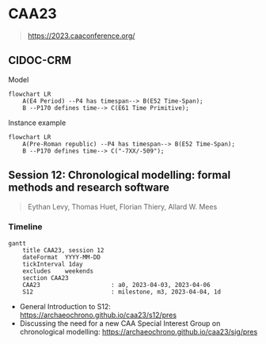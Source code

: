 # CAA23
> https://2023.caaconference.org/

## CIDOC-CRM

Model

```mermaid
flowchart LR
    A(E4 Period) --P4 has timespan--> B(E52 Time-Span);
    B --P170 defines time--> C(E61 Time Primitive);
```

Instance example
```mermaid
flowchart LR
    A(Pre-Roman republic) --P4 has timespan--> B(E52 Time-Span);
    B --P170 defines time--> C("-7XX/-509");
```


## Session 12: Chronological modelling: formal methods and research software
> Eythan Levy, Thomas Huet, Florian Thiery, Allard W. Mees

### Timeline 

```mermaid
gantt
    title CAA23, session 12
    dateFormat  YYYY-MM-DD
    tickInterval 1day
    excludes    weekends
    section CAA23
    CAA23                    : a0, 2023-04-03, 2023-04-06
    S12                      : milestone, m3, 2023-04-04, 1d
```

* General Introduction to S12: https://archaeochrono.github.io/caa23/s12/pres
* Discussing the need for a new CAA Special Interest Group on chronological modelling: https://archaeochrono.github.io/caa23/sig/pres